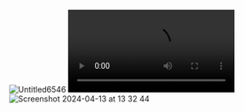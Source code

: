![Untitled6546](https://github.com/NikDzub/forev/assets/87159434/788073f4-7781-4138-9765-12da4653ea7a)
<video src="https://github.com/NikDzub/forev/assets/87159434/c5be4067-9247-4fe0-b266-91202f59c87c"></video>
![Screenshot 2024-04-13 at 13 32 44](https://github.com/NikDzub/forev/assets/87159434/d4fb3960-0cbd-4ca4-91de-deb7e747f41c)
